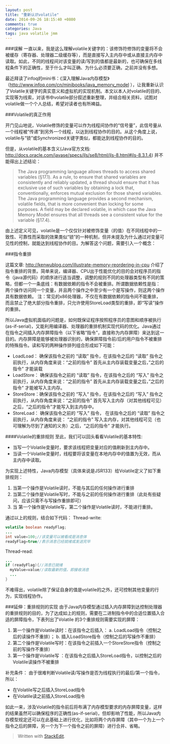 ```yaml
---
layout: post
title: "重新认识volatile"
date: 2014-09-26 18:15:40 +0800
comments: true
categories: Java
tags: java volatile jmm
---
```

###误解
一直以来，我是这么理解volatile关键字的：该修饰符修饰的变量将不会被缓存（寄存器、处理器二级缓存等），而是直接写入主内存中或从直接主内存中读取。如此，不同的线程间对该变量的读/写到的值都是最新的，也可确保在多线程条件下的正确性，至于什么才叫正确、为什么必须要正确，之前并没有多想。

最近拜读了infoq的mini书：《深入理解Java内存模型》（http://www.infoq.com/cn/minibooks/java_memory_model ），让我重新认识了Volatile关键字的真实意义和虚拟机的实现机制。本文以本人对volatile的目的、实现等为线索，对该书中volatile部分叙述重新整理，并结合相关资料，试图对volatile做一个个人总结，希望对读者也有所裨益。

###Volatile的真正作用

开门见山地说，Volatile修饰的变量可以作为线程间协作的“信号量”，此信号量从一个线程被“传递”到另外一个线程，以达到线程协作的目的。从这个角度上说，volatile与“锁”或Synchronized关键字类似，都能达到线程协作的目的。

<!-- more -->

但是，从volatile的基本含义(Java官方文档: http://docs.oracle.com/javase/specs/jls/se8/html/jls-8.html#jls-8.3.1.4) 并不能得出上述结论：
> The Java programming language allows threads to access shared variables (§17.1). As a rule, to ensure that shared variables are consistently and reliably updated, a thread should ensure that it has exclusive use of such variables by obtaining a lock that, conventionally, enforces mutual exclusion for those shared variables.
> The Java programming language provides a second mechanism, volatile fields, that is more convenient than locking for some purposes.
> A field may be declared volatile, in which case the Java Memory Model ensures that all threads see a consistent value for the variable (§17.4).

由上述定义可见，volatile是一个仅仅针对被修饰变量（的值）在不同线程中的一致性、可靠性而采取的效果类似“锁”的一种机制，但并未提及为什么通过对变量可见性的控制，就能达到线程协作的目。为解答这个问题，需要引入一个概念：

###指令重排

这篇文章: http://kenwublog.com/illustrate-memory-reordering-in-cpu 介绍了指令重排的背景。简单来说，编译器、CPU出于性能优化的目的会对程序员的指令（java源代码）的顺序进行适当调整，调整的规则不同的处理器类型有不同的策略，但都一个一条底线：有数据依赖的指令不会被重排。所谓数据依赖性是指：
两个操作访问同一个变量，并且两个操作之中至少有一个是写操作，则这两个操作具有数据依赖。
注：常见的x86处理器，不仅在有数据依赖的指令间不能重排，而且禁止了绝大部分指令重排，只允许使用StoreLoad类型的重排，即“写读”操作的重排。

所以Java虚拟机面临的问题是，如何既保证程序按照程序员的意图和顺序被执行(as-if-serial)，又能利用编译器、处理器的重排机制实现代码的优化。Java通过在指令之间插入内存屏障指令（以下省略“指令”，直接称为内存屏障）来达到这一目的。内存屏障是能够被处理器识别的，确保屏障指令前/后的用户指令不被重排的特殊指令。读和写的两种操作排列组合形成如下可能：


* LoadLoad：  确保该指令之前的 “读取” 指令，在该指令之后的 “读取” 指令之前执行，从内存角度来说：“之前的指令” 首先从主内存装载变量之后，”之后的指令“ 才能装载
* LoadStore： 确保该指令之前的 “读取” 指令，在该指令之后的 “写入” 指令之前执行，从内存角度来说：“之前的指令” 首先从主内存装载变量之后，”之后的指令“ 才能被写入主内存。
* StoreStore：确保该指令之前的 “写入“ 指令，在该指令之后的 “写入” 指令之前执行，从内存角度来说：“之前的指令” 首先写入主内存（对其他线程可见）之后，“之后的指令”才能写入到主内存中。
* StoreLoad： 确保该指令之前的 “写入” 指令， 在该指令之后的 “读取” 指令之前执行，从内存角度来说： “之前的指令” 写入主内存，对其他线程可见（也可理解为尽到了通知的义务）之后，“之后的指令” 才能执行。



####Volatile的重排规则
至此，我们可以回头看看Volatile的基本特性:

* 当写一个Volatile变量时，要求该线程把变量对应的值刷新到主内存中。
* 当读一个Volatile变量时，线程要将该变量在本地内存中的值置为无效，而从主内存中读取。

为实现上述特性，Java内存模型（具体来说是JSR133）给Volatile定义了如下重排规则：

1. 当第一个操作是Volatile读时，不能与其后的任何操作进行重排
2. 当第二个操作是Volatile写时，不能与之前的任何操作进行重排（此处有些疑问，应该只需不与写操作重排即可）
3. 当 第一个操作是Volatile写，第二个操作是Volatile读时，不能进行重排。

通过以上的规则，结合如下代码：
Thread-write:
```java
volatile boolean readyFlag;
...
int value=100;//该变量可以被看成是消息体
readyFlag=true//表示消息已经就绪或发送完毕
```

Thread-read:
```java
...
if (readyFlag){//消息已就绪
  myValue=value//读取最新的值，即接收消息
  ...
}
```
不难得出，volatile除了保证自身的值是volatile的之外，还可控制其他变量的行为，实现线程协作。

###延伸：重排规则的实现
由于Java内存模型通过插入内存屏障到达控制处理器的重排规则的目的，为了达成如上的规则，需要在二进制指令中的合适位置插入合适的屏障指令，下表列出了Volatile 的3个重排规则需要实现的屏障：

1. 第一个操作是Volatile读时：在该指令之后插入：
	a. LoadLoad指令（控制之后的读操作不重排）；
	b. 插入LoadStore指令（控制之后的写操作不重排）
2. 第二个操作是Volatile写时：在该指令之前插入一个StoreStore指令（控制之前的写操作不重排）
3. 第一个操作是Volatile写   ：在该指令之后插入StoreLoad指令，以控制之后的Volatile读操作不被重排

补充条件： 由于很难判断Volatile读/写操作是否为线程执行的最后/第一个指令，所以：

* 在Volatile写之后插入StoreLoad指令
* 在Volatile读之前插入StoreLoad指令

如此一来，涉及Volatile的指令前后将布满了内存模型要求的内存屏障变量，这样的结果虽然可以确保程序的正确性(as-if-serial)，但却影响了性能，所以Java内存模型规定还可以在此基础上进行优化，比如将两个内存屏障（其中一个为上一个指令之后的屏障，另一个为下一个指令之前的屏障）进行合并、省略。



> Written with [StackEdit](https://stackedit.io/).